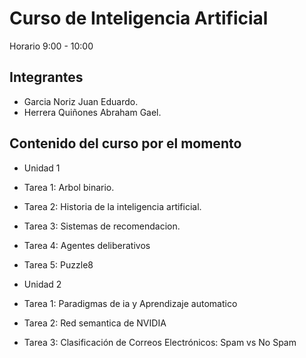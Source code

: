 # Curso de Inteligencia Artificial
Horario 9:00 - 10:00
## Integrantes

* Garcia Noriz Juan Eduardo.
* Herrera Quiñones Abraham Gael.

## Contenido del curso por el momento
* Unidad 1
* Tarea 1: Arbol binario.
* Tarea 2: Historia de la inteligencia artificial.
* Tarea 3: Sistemas de recomendacion.
* Tarea 4: Agentes deliberativos
* Tarea 5: Puzzle8

* Unidad 2
* Tarea 1: Paradigmas de ia y Aprendizaje automatico
* Tarea 2: Red semantica de NVIDIA
* Tarea 3: Clasificación de Correos Electrónicos: Spam vs No Spam


